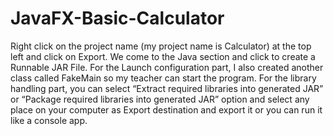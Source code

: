 # JavaFX-Basic-Calculator
Right click on the project name (my project name is Calculator) at the top left and click on Export. 
We come to the Java section and click to create a Runnable JAR File. For the Launch configuration part, 
I also created another class called FakeMain so my teacher can start the program. 
For the library handling part, you can select “Extract required libraries into generated JAR” or “Package required libraries into generated JAR” option 
and select any place on your computer as Export destination and export it or you can run it like a console app.
